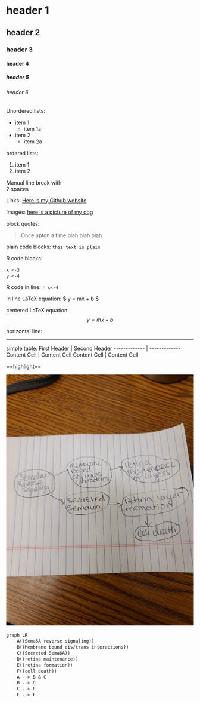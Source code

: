 # header 1

## header 2

### header 3

#### header 4

##### header 5

###### header 6

Unordered lists: 

* item 1
  * item 1a
* item 2
  * item 2a

ordered lists: 

1. item 1
2. item 2

Manual line break with  
2 spaces 

Links: [Here is my Github website](https://carolinedumas.github.io/DumasBiol381/)

Images: [here is a picture of my dog](DumasBiol381/Maverick.jpeg)

block quotes: 
> Once upton a time 
> blah blah blah 

plain code blocks: `this text is plain`

R code blocks: 
```{r}
x <-3
y <-4
```

R code in line: `r x<-4`

in line LaTeX equation: $ y = mx + b $

centered LaTeX equation:
$$
y = mx +b
$$


horizontal line: 

---

simple table: 
First Header  | Second Header
------------- | -------------
Content Cell  | Content Cell
Content Cell  | Content Cell

==highlight== 

![](https://github.com/carolinedumas/DumasBiol381/blob/main/Homework%204/causeandeffectdiagram.jpg?raw=true )



```mermaid
graph LR
	A((Sema6A reverse signaling))
	B((Membrane bound cis/trans interactions))
	C((Secreted Sema6A))
	D((retina maintenance))
	E((retina formation))
	F((cell death))
	A --> B & C
	B --> D
	C --> E
	E --> F
```

























